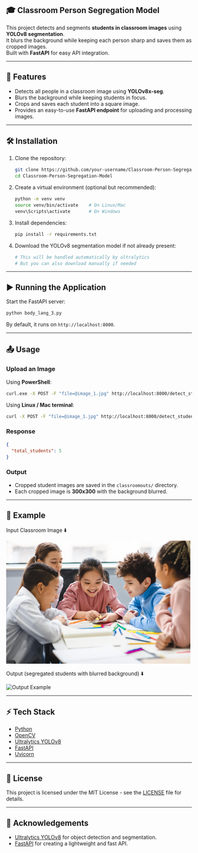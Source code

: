 ## 🎓 Classroom Person Segregation Model

This project detects and segments **students in classroom images** using **YOLOv8 segmentation**.  
It blurs the background while keeping each person sharp and saves them as cropped images.  
Built with **FastAPI** for easy API integration.  

---

## 🚀 Features
- Detects all people in a classroom image using **YOLOv8x-seg**.
- Blurs the background while keeping students in focus.
- Crops and saves each student into a square image.
- Provides an easy-to-use **FastAPI endpoint** for uploading and processing images.

---

## 🛠️ Installation

1. Clone the repository:
   ```bash
   git clone https://github.com/your-username/Classroom-Person-Segregation-Model.git
   cd Classroom-Person-Segregation-Model
   ```

2. Create a virtual environment (optional but recommended):
   ```bash
   python -m venv venv
   source venv/bin/activate    # On Linux/Mac
   venv\Scripts\activate       # On Windows
   ```

3. Install dependencies:
   ```bash
   pip install -r requirements.txt
   ```

4. Download the YOLOv8 segmentation model if not already present:
   ```bash
   # This will be handled automatically by ultralytics
   # But you can also download manually if needed
   ```

---

## ▶️ Running the Application

Start the FastAPI server:

```bash
python body_lang_3.py
```

By default, it runs on `http://localhost:8000`.

---

## 📤 Usage

### Upload an Image

Using **PowerShell**:
```bash
curl.exe -X POST -F "file=@image_1.jpg" http://localhost:8000/detect_students/
```

Using **Linux / Mac terminal**:
```bash
curl -X POST -F "file=@image_1.jpg" http://localhost:8000/detect_students/
```

### Response
```json
{
  "total_students": 5
}
```

### Output
* Cropped student images are saved in the `classroomouts/` directory.
* Each cropped image is **300x300** with the background blurred.

---

## 📂 Example

Input Classroom Image ⬇️

<img src="assets/classroom_sample.jpeg" width="500" alt="Classroom Example"/>

Output (segregated students with blurred background) ⬇️

<img src="assets/output_example.jpg" width="500" alt="Output Example"/>

---

## ⚡ Tech Stack

* [Python](https://www.python.org/)
* [OpenCV](https://opencv.org/)
* [Ultralytics YOLOv8](https://github.com/ultralytics/ultralytics)
* [FastAPI](https://fastapi.tiangolo.com/)
* [Uvicorn](https://www.uvicorn.org/)

---

## 📜 License

This project is licensed under the MIT License - see the [LICENSE](LICENSE) file for details.

---

## 🙌 Acknowledgements

* [Ultralytics YOLOv8](https://github.com/ultralytics/ultralytics) for object detection and segmentation.
* [FastAPI](https://fastapi.tiangolo.com/) for creating a lightweight and fast API.
